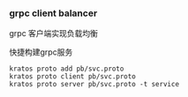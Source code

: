 ### grpc client balancer

grpc 客户端实现负载均衡

快捷构建grpc服务

```shell
kratos proto add pb/svc.proto
kratos proto client pb/svc.proto
kratos proto server pb/svc.proto -t service
```
